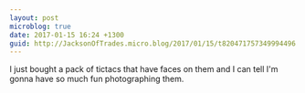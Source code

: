 ```yaml
---
layout: post
microblog: true
date: 2017-01-15 16:24 +1300
guid: http://JacksonOfTrades.micro.blog/2017/01/15/t820471757349994496.html
---
```

I just bought a pack of tictacs that have faces on them and I can tell I'm gonna have so much fun photographing them.
